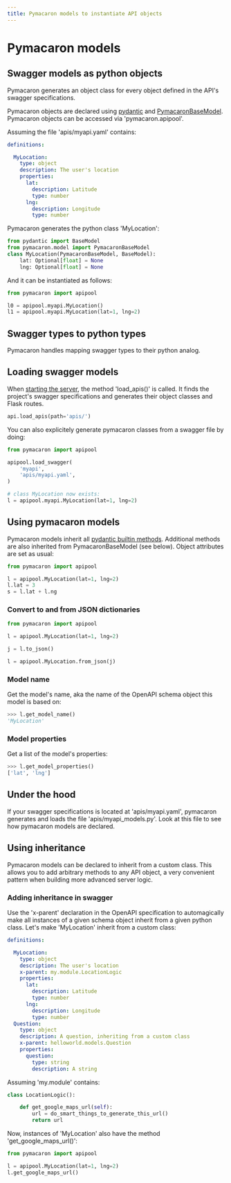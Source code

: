 ```yaml
---
title: Pymacaron models to instantiate API objects
---
```


Pymacaron models
================

## Swagger models as python objects

Pymacaron generates an object class for every object defined in the API's swagger specifications.

Pymacaron objects are declared using [pydantic](https://pydantic-docs.helpmanual.io/) and [PymacaronBaseModel](https://github.com/pymacaron/pymacaron-core/blob/master/pymacaron_core/models.py). Pymacaron objects can be accessed via 'pymacaron.apipool'.

Assuming the file 'apis/myapi.yaml' contains:

```yaml
definitions:

  MyLocation:
    type: object
    description: The user's location
    properties:
      lat:
        description: Latitude
        type: number
      lng:
        description: Longitude
        type: number
```

Pymacaron generates the python class 'MyLocation':

```python
from pydantic import BaseModel
from pymacaron.model import PymacaronBaseModel
class MyLocation(PymacaronBaseModel, BaseModel):
    lat: Optional[float] = None
    lng: Optional[float] = None
```

And it can be instantiated as follows:

```python
from pymacaron import apipool

l0 = apipool.myapi.MyLocation()
l1 = apipool.myapi.MyLocation(lat=1, lng=2)
```

## Swagger types to python types

Pymacaron handles mapping swagger types to their python analog.

## Loading swagger models

When [starting the server](http://pymacaron.com/code.html), the method 'load_apis()' is called. It finds the project's swagger specifications and generates their object classes and Flask routes.

```python
api.load_apis(path='apis/')
```

You can also explicitely generate pymacaron classes from a swagger file by doing:

```python
from pymacaron import apipool

apipool.load_swagger(
    'myapi',
    'apis/myapi.yaml',
)

# class MyLocation now exists:
l = apipool.myapi.MyLocation(lat=1, lng=2)
```

## Using pymacaron models

Pymacaron models inherit all [pydantic builtin methods](https://pydantic-docs.helpmanual.io/). Additional methods are also inherited from PymacaronBaseModel (see below). Object attributes are set as usual:

```python
from pymacaron import apipool

l = apipool.MyLocation(lat=1, lng=2)
l.lat = 3
s = l.lat + l.ng
```

### Convert to and from JSON dictionaries

```python
from pymacaron import apipool

l = apipool.MyLocation(lat=1, lng=2)

j = l.to_json()

l = apipool.MyLocation.from_json(j)
```

### Model name

Get the model's name, aka the name of the OpenAPI schema object this model is
based on:

```python
>>> l.get_model_name()
'MyLocation'
```

### Model properties

Get a list of the model's properties:

```python
>>> l.get_model_properties()
['lat', 'lng']
```


## Under the hood

If your swagger specifications is located at 'apis/myapi.yaml', pymacaron generates and loads the file 'apis/myapi_models.py'. Look at this file to
see how pymacaron models are declared.

## Using inheritance

Pymacaron models can be declared to inherit from a custom class. This allows you to add arbitrary methods to any API object, a very convenient pattern when building more advanced server logic.

### Adding inheritance in swagger

Use the 'x-parent' declaration in the OpenAPI specification to automagically
make all instances of a given schema object inherit from a given python
class. Let's make 'MyLocation' inherit from a custom class:

```yaml
definitions:

  MyLocation:
    type: object
    description: The user's location
    x-parent: my.module.LocationLogic
    properties:
      lat:
        description: Latitude
        type: number
      lng:
        description: Longitude
        type: number
  Question:
    type: object
    description: A question, inheriting from a custom class
    x-parent: helloworld.models.Question
    properties:
      question:
        type: string
        description: A string
```

Assuming 'my.module' contains:

```python
class LocationLogic():

    def get_google_maps_url(self):
        url = do_smart_things_to_generate_this_url()
        return url
```

Now, instances of 'MyLocation' also have the method 'get_google_maps_url()':

```python
from pymacaron import apipool

l = apipool.MyLocation(lat=1, lng=2)
l.get_google_maps_url()
```
